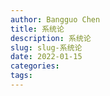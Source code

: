```yaml
---
author: Bangguo Chen
title: 系统论
description: 系统论
slug: slug-系统论
date: 2022-01-15
categories:
tags: 
---
```



